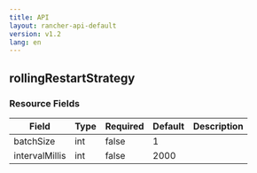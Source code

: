 ```yaml
---
title: API
layout: rancher-api-default
version: v1.2
lang: en
---
```


## rollingRestartStrategy





### Resource Fields

Field | Type | Required | Default | Description
---|---|---|---|---
batchSize | int | false | 1 | 
intervalMillis | int | false | 2000 | 

